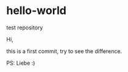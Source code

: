 # hello-world
test repository

Hi,

this is a first commit, try to see the difference.

PS: Liebe :)
